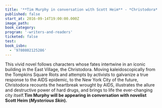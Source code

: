 ```yaml
---
title: '**Tim Murphy in conversation with Scott Heim** - *Christodora*'
published: false
start_at: 2016-09-14T19:00:00.000Z
image_path:
book_category:
program: '-writers-and-readers'
ticketed: false
test:
book_isbn:
  - '9780802125286'
---
```



This vivid novel follows characters whose fates intertwine in an iconic building in the East Village, the Christodora. Moving kaleidoscopically from the Tompkins Square Riots and attempts by activists to galvanize a true response to the AIDS epidemic, to the New York City of the future, Christodora recounts the heartbreak wrought by AIDS, illustrates the allure and destructive power of hard drugs, and brings to life the ever-changing city itself.**Tim Murphy will be appearing in conversation with novelist Scott Heim (*Mysterious Skin*).**